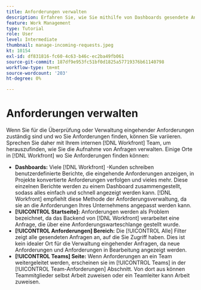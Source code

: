 ```yaml
---
title: Anforderungen verwalten
description: Erfahren Sie, wie Sie mithilfe von Dashboards gesendete Anfragen finden. [!UICONTROL Startseite], die [!UICONTROL Anforderungen] oder [!UICONTROL Teams] Seite in [!DNL  Workfront].
feature: Work Management
type: Tutorial
role: User
level: Intermediate
thumbnail: manage-incoming-requests.jpeg
kt: 10154
exl-id: df831816-fc60-4c63-b46c-ec2ba49fb061
source-git-commit: 187df9e953fc51bf0d1825a57719376b61140798
workflow-type: tm+mt
source-wordcount: '203'
ht-degree: 0%

---
```


# Anforderungen verwalten

Wenn Sie für die Überprüfung oder Verwaltung eingehender Anforderungen zuständig sind und wo Sie Anforderungen finden, können Sie variieren. Sprechen Sie daher mit Ihrem internen [!DNL Workfront] Team, um herauszufinden, wie Sie die Aufnahme von Anfragen verwalten. Einige Orte in [!DNL Workfront] wo Sie Anforderungen finden können:

* **Dashboards:** Viele [!DNL Workfront] -Kunden schreiben benutzerdefinierte Berichte, die eingehende Anforderungen anzeigen, in Projekte konvertierte Anforderungen verfolgen und vieles mehr. Diese einzelnen Berichte werden zu einem Dashboard zusammengestellt, sodass alles einfach und schnell angezeigt werden kann. [!DNL Workfront] empfiehlt diese Methode der Anforderungsverwaltung, da sie an die Anforderungen Ihres Unternehmens angepasst werden kann.
* **[!UICONTROL Startseite]:** Anforderungen werden als Problem bezeichnet, da das Backend von [!DNL Workfront] verarbeitet eine Anfrage, die über eine Anforderungswarteschlange gestellt wurde.
* **[!UICONTROL Anforderungen] Bereich:** Die [!UICONTROL Alle] Filter zeigt alle gesendeten Anfragen an, auf die Sie Zugriff haben. Dies ist kein idealer Ort für die Verwaltung eingehender Anfragen, da neue Anforderungen und Anforderungen in Bearbeitung angezeigt werden.
* **[!UICONTROL Teams] Seite:** Wenn Anforderungen an ein Team weitergeleitet werden, erscheinen sie im [!UICONTROL Teams] in der [!UICONTROL Team-Anforderungen] Abschnitt. Von dort aus können Teammitglieder selbst Arbeit zuweisen oder ein Teamleiter kann Arbeit zuweisen.
